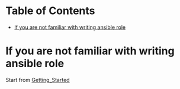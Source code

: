 Table of Contents
=================

* [If you are not familiar with writing ansible role](#if-you-are-not-familiar-with-writing-ansible-role)

# If you are not familiar with writing ansible role

Start from [Getting_Started](Getting_Started)
